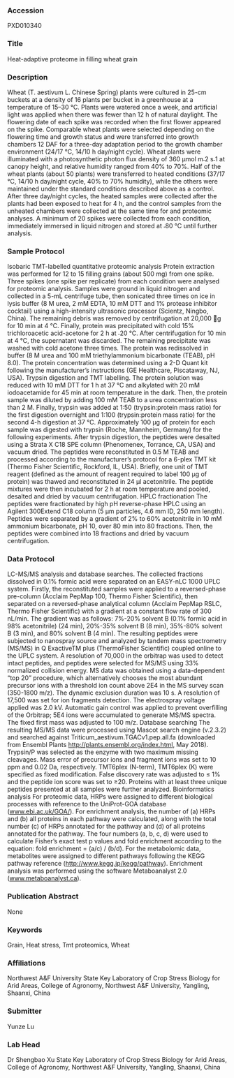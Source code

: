 ### Accession
PXD010340

### Title
Heat-adaptive proteome in filling wheat grain

### Description
Wheat (T. aestivum L. Chinese Spring) plants were cultured in 25-cm buckets at a density of 16 plants per bucket in a greenhouse at a temperature of 15–30 °C. Plants were watered once a week, and artificial light was applied when there was fewer than 12 h of natural daylight. The flowering date of each spike was recorded when the first flower appeared on the spike. Comparable wheat plants were selected depending on the flowering time and growth status and were transferred into growth chambers 12 DAF for a three-day adaptation period to the growth chamber environment (24/17 °C, 14/10 h day/night cycle). Wheat plants were illuminated with a photosynthetic photon flux density of 360 µmol m˗2 s˗1 at canopy height, and relative humidity ranged from 40% to 70%. Half of the wheat plants (about 50 plants) were transferred to heated conditions (37/17 °C, 14/10 h day/night cycle, 40% to 70% humidity), while the others were maintained under the standard conditions described above as a control. After three day/night cycles, the heated samples were collected after the plants had been exposed to heat for 4 h, and the control samples from the unheated chambers were collected at the same time for and proteomic analyses. A minimum of 20 spikes were collected from each condition, immediately immersed in liquid nitrogen and stored at ˗80 °C until further analysis.

### Sample Protocol
Isobaric TMT-labelled quantitative proteomic analysis Protein extraction was performed for 12 to 15 filling grains (about 500 mg) from one spike. Three spikes (one spike per replicate) from each condition were analysed for proteomic analysis. Samples were ground in liquid nitrogen and collected in a 5-mL centrifuge tube, then sonicated three times on ice in lysis buffer (8 M urea, 2 mM EDTA, 10 mM DTT and 1% protease inhibitor cocktail) using a high-intensity ultrasonic processor (Scientz, Ningbo, China). The remaining debris was removed by centrifugation at 20,000 g for 10 min at 4 °C. Finally, protein was precipitated with cold 15% trichloroacetic acid-acetone for 2 h at ˗20 °C. After centrifugation for 10 min at 4 °C, the supernatant was discarded. The remaining precipitate was washed with cold acetone three times. The protein was redissolved in buffer (8 M urea and 100 mM triethylammonium bicarbonate (TEAB), pH 8.0). The protein concentration was determined using a 2-D Quant kit following the manufacturer’s instructions (GE Healthcare, Piscataway, NJ, USA). Trypsin digestion and TMT labelling.  The protein solution was reduced with 10 mM DTT for 1 h at 37 °C and alkylated with 20 mM iodoacetamide for 45 min at room temperature in the dark. Then, the protein sample was diluted by adding 100 mM TEAB to a urea concentration less than 2 M. Finally, trypsin was added at 1:50 (trypsin:protein mass ratio) for the first digestion overnight and 1:100 (trypsin:protein mass ratio) for the second 4-h digestion at 37 °C. Approximately 100 μg of protein for each sample was digested with trypsin (Roche, Mannheim, Germany) for the following experiments. After trypsin digestion, the peptides were desalted using a Strata X C18 SPE column (Phenomenex, Torrance, CA, USA) and vacuum dried. The peptides were reconstituted in 0.5 M TEAB and processed according to the manufacturer’s protocol for a 6-plex TMT kit (Thermo Fisher Scientific, Rockford, IL, USA). Briefly, one unit of TMT reagent (defined as the amount of reagent required to label 100 μg of protein) was thawed and reconstituted in 24 μl acetonitrile. The peptide mixtures were then incubated for 2 h at room temperature and pooled, desalted and dried by vacuum centrifugation. HPLC fractionation The peptides were fractionated by high pH reverse-phase HPLC using an Agilent 300Extend C18 column (5 μm particles, 4.6 mm ID, 250 mm length). Peptides were separated by a gradient of 2% to 60% acetonitrile in 10 mM ammonium bicarbonate, pH 10, over 80 min into 80 fractions. Then, the peptides were combined into 18 fractions and dried by vacuum centrifugation.

### Data Protocol
LC-MS/MS analysis and database searches.  The collected fractions dissolved in 0.1% formic acid were separated on an EASY-nLC 1000 UPLC system. Firstly, the reconstituted samples were applied to a reversed-phase pre-column (Acclaim PepMap 100, Thermo Fisher Scientific), then separated on a reversed-phase analytical column (Acclaim PepMap RSLC, Thermo Fisher Scientific) with a gradient at a constant flow rate of 300 nL/min. The gradient was as follows: 7%-20% solvent B (0.1% formic acid in 98% acetonitrile) (24 min), 20%-35% solvent B (8 min), 35%-80% solvent B (3 min), and 80% solvent B (4 min).  The resulting peptides were subjected to nanospray source and analyzed by tandem mass spectrometry (MS/MS) in Q ExactiveTM plus (ThermoFisher Scientific) coupled online to the UPLC system. A resolution of 70,000 in the orbitrap was used to detect intact peptides, and peptides were selected for MS/MS using 33% normalized collision energy. MS data was obtained using a data-dependent “top 20” procedure, which alternatively chooses the most abundant precursor ions with a threshold ion count above 2E4 in the MS survey scan (350-1800 m/z). The dynamic exclusion duration was 10 s. A resolution of 17,500 was set for ion fragments detection. The electrospray voltage applied was 2.0 kV. Automatic gain control was applied to prevent overfilling of the Orbitrap; 5E4 ions were accumulated to generate MS/MS spectra. The fixed first mass was adjusted to 100 m/z. Database searching The resulting MS/MS data were processed using Mascot search engine (v.2.3.2) and searched against Triticum_aestivum.TGACv1.pep.all.fa (downloaded from Ensembl Plants http://plants.ensembl.org/index.html, May 2018). Trypsin/P was selected as the enzyme with two maximum missing cleavages. Mass error of precursor ions and fragment ions was set to 10 ppm and 0.02 Da, respectively. TMT6plex (N-term), TMT6plex (K) were specified as fixed modification. False discovery rate was adjusted to ≤ 1% and the peptide ion score was set to ≥20. Proteins with at least three unique peptides presented at all samples were further analyzed. Bioinformatics analysis For proteomic data, HRPs were assigned to different biological processes with reference to the UniProt-GOA database (www.ebi.ac.uk/GOA/). For enrichment analysis, the number of (a) HRPs and (b) all proteins in each pathway were calculated, along with the total number (c) of HRPs annotated for the pathway and (d) of all proteins annotated for the pathway. The four numbers (a, b, c, d) were used to calculate Fisher’s exact test p values and fold enrichment according to the equation: fold enrichment = (a/c) / (b/d). For the metabolomic data, metabolites were assigned to different pathways following the KEGG pathway reference (http://www.kegg.jp/kegg/pathway). Enrichment analysis was performed using the software Metaboanalyst 2.0 (www.metaboanalyst.ca).

### Publication Abstract
None

### Keywords
Grain, Heat stress, Tmt proteomics, Wheat

### Affiliations
Northwest A&F University
State Key Laboratory of Crop Stress Biology for Arid Areas, College of Agronomy, Northwest A&F University, Yangling, Shaanxi, China

### Submitter
Yunze Lu

### Lab Head
Dr Shengbao Xu
State Key Laboratory of Crop Stress Biology for Arid Areas, College of Agronomy, Northwest A&F University, Yangling, Shaanxi, China


